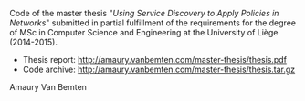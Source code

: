 Code of the master thesis "*Using Service Discovery to Apply Policies in Networks*"
submitted in partial fulfillment of the requirements for the degree of MSc in 
Computer Science and Engineering at the University of Liège (2014-2015).

- Thesis report: http://amaury.vanbemten.com/master-thesis/thesis.pdf
- Code archive: http://amaury.vanbemten.com/master-thesis/thesis.tar.gz

Amaury Van Bemten
